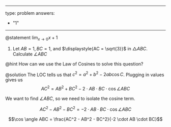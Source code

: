 


---
type: problem
answers:
  - "1"
---

@statement
$\displaystyle{\lim_{x\to 0} x+1}$
1) Let $\displaystyle{AB = 1, BC = 1}$, and $\displaystyle{AC = \sqrt{3}}$ in $\triangle ABC$. Calculate $\angle ABC$

@hint
How can we use the Law of Cosines to solve this question?

@solution
The LOC tells us that $c^2 = a^2 + b^2 -  2ab\cos C$. Plugging in values gives us
$$AC^2 = AB^2 + BC^2 - 2 \cdot AB \cdot BC \cdot \cos \angle ABC$$

We want to find $\angle ABC$, so we need to isolate the cosine term.

$$AC^2 - AB^2 - BC^2 = -2 \cdot AB \cdot BC \cdot \cos \angle ABC$$

$$\cos \angle ABC = \frac{AC^2 - AB^2 - BC^2}{-2 \cdot AB \cdot BC}$$

<!--stackedit_data:
eyJoaXN0b3J5IjpbLTE4OTczNzM2MzIsNjc2MjU3NDUwXX0=
-->